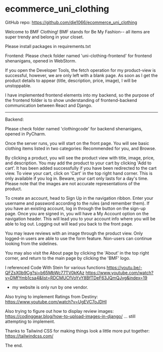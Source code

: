 # ecommerce_uni_clothing
GitHub repo: https://github.com/dje1066/ecommerce_uni_clothing

Welcome to BMF Clothing! BMF stands for Be My Fashion-- all items are super trendy and belong in your closet. 

Please install packages in requirements.txt

Frontend:
Please check folder named 'uni-clothing-frontend' for frontend shenanigans, opened in WebStorm.

If you open the Developer Tools, the fetch operation for my product-view is successful, however, we are only left with 
a blank page. As soon as I get the product details to appear (title, description, price, image), I will be unstoppable.

I have implemented frontend elements into my backend, so the purpose of the frontend folder is to show understanding
of frontend-backend communication between React and Django.


---------


Backend:

Please check folder named 'clothingcode' for backend shenanigans, opened in PyCharm.

Once the server runs, you will start on the front page. You will see basic clothing items listed in two categories: 
Recommended for you, and Browse.

By clicking a product, you will see the product view with title, image, price, and description. You may add the product 
to your cart by clicking 'Add to cart'. It has been added successfully if you have been redirected to the cart view.
    To view your cart, click on 'Cart' in the top right hand corner. This is only available if you log in. Beware, your
    cart only lasts for a day's time.
    Please note that the images are not accurate representations of the product.

To create an account, head to Sign Up in the navigation ribbon. Enter your username and password 
according to the rules (and remember them). 
    If you have an existing account, log in through the button on the sign-up page. 
Once you are signed in, you will have a My Account option on the navigation header. This will lead you to your account 
info where you will be able to log out. Logging out will lead you back to the front page. 

You may leave reviews with an image through the product view. Only logged-in users are able to use the form feature. 
Non-users can continue looking from the sidelines.

You may also visit the About page by clicking the 'About' in the top right corner, and return to the main page by 
clicking the 'BMF' logo.


I referenced Code With Stein for various functions 
https://youtu.be/-QFZsX0b9Cg?si=b65MbWc77TV0kKAz 
https://www.youtube.com/watch?v=DMfYmb1csa4&list=RDCMUCfVoYvY8BfTDeF63JQmQJvg&index=19
- my website is only run by one vendor.

Also trying to implement Ratings from Destiny: https://www.youtube.com/watch?v=UgEVC7oJDHI 

Also trying to figure out how to display review images: https://codinggear.blog/how-to-upload-images-in-django/ ... 
still attempting to implement.

Thanks to Tailwind CSS for making things look a little more put together: https://tailwindcss.com/


The end.
